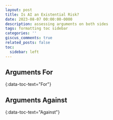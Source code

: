 ```yaml
---
layout: post
title: Is AI an Existential Risk?
date: 2023-08-07 00:00:00-0000
description: assessing arguments on both sides
tags: formatting toc sidebar
categories: ''
giscus_comments: true
related_posts: false
toc:
  sidebar: left
---
```

## Arguments For
{:data-toc-text="For"}

## Arguments Against
{:data-toc-text="Against"}